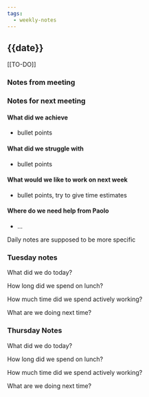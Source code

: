 ```yaml
---
tags:
  - weekly-notes
---
```

## {{date}}
[[TO-DO]]
### Notes from meeting

### Notes for next meeting
#### What did we achieve
* bullet points
#### What did we struggle with
* bullet points

#### What would we like to work on next week
* bullet points, try to give time estimates

#### Where do we need help from Paolo
* ...


Daily notes are supposed to be more specific
### Tuesday notes
What did we do today?


How long did we spend on lunch?


How much time did we spend actively working?


What are we doing next time?


### Thursday Notes
What did we do today?


How long did we spend on lunch?


How much time did we spend actively working?


What are we doing next time?
